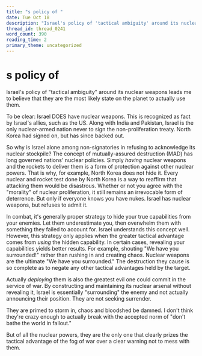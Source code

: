 ```yaml
---
title: "s policy of "
date: Tue Oct 18
description: "Israel's policy of 'tactical ambiguity' around its nuclear weapons leads me to believe that they are the most likely state on the planet to actually use them."
thread_id: thread_0241
word_count: 390
reading_time: 2
primary_theme: uncategorized
---
```


# s policy of 

Israel's policy of "tactical ambiguity" around its nuclear weapons leads me to believe that they are the most likely state on the planet to actually use them.

To be clear: Israel DOES have nuclear weapons. This is recognized as fact by Israel's allies, such as the US. Along with India and Pakistan, Israel is the only nuclear-armed nation never to sign the non-proliferation treaty. North Korea had signed on, but has since backed out.

So why is Israel alone among non-signatories in refusing to acknowledge its nuclear stockpile? The concept of mutually-assured destruction (MAD) has long governed nations' nuclear policies. Simply *having* nuclear weapons and the rockets to deliver them is a form of protection against other nuclear powers. That is why, for example, North Korea does not hide it. Every nuclear and rocket test done by North Korea is a way to reaffirm that attacking them would be disastrous. Whether or not you agree with the "morality" of nuclear proliferation, it still remains an irrevocable form of deterrence. But only if everyone knows you have nukes. Israel has nuclear weapons, but refuses to admit it.

In combat, it's generally proper strategy to hide your true capabilities from your enemies. Let them underestimate you, then overwhelm them with something they failed to account for. Israel understands this concept well. However, this strategy only applies when the greater tactical advantage comes from *using* the hidden capability. In certain cases, revealing your capabilities yields better results. For example, shouting "We have you surrounded!" rather than rushing in and creating chaos. Nuclear weapons are the ultimate "We have you surrounded." The destruction they cause is so complete as to negate any other tactical advantages held by the target.

Actually *deploying* them is also the greatest evil one could commit in the service of war. By constructing and maintaining its nuclear arsenal without revealing it, Israel is essentially "surrounding" the enemy and not actually announcing their position. They are not seeking surrender.

They are primed to storm in, chaos and bloodshed be damned. I don't think they're crazy enough to actually break with the accepted norm of "don't bathe the world in fallout."

But of all the nuclear powers, they are the only one that clearly prizes the tactical advantage of the fog of war over a clear warning not to mess with them.
